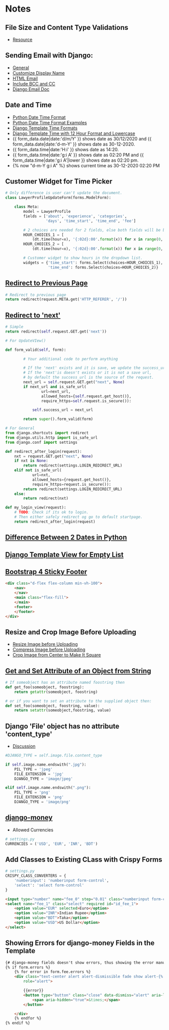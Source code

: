 # Notes

## File Size and Content Type Validations
- [Resource](https://stackoverflow.com/questions/2472422/django-file-upload-size-limit)

## Sending Email with Django:
- [General](https://data-flair.training/blogs/django-send-email/)
- [Customize Display Name](https://stackoverflow.com/questions/2111452/giving-email-account-a-name-when-sending-emails-with-django-through-google-apps)
- [HTML Email](https://stackoverflow.com/questions/3005080/how-to-send-html-email-with-django-with-dynamic-content-in-it)
- [Include BCC and CC](https://stackoverflow.com/questions/17064497/send-email-to-bcc-and-cc-in-django)
- [Django Email Doc](https://docs.djangoproject.com/en/1.10/topics/email/)

## Date and Time
- [Python Date Time Format](https://www.programiz.com/python-programming/datetime/strptime)
- [Python Date Time Format Examples](https://stackoverflow.com/questions/34639280/how-to-display-django-time-in-12-hour-time-instead-of-military-24)
- [Django Template Time Formats](https://docs.djangoproject.com/en/dev/ref/templates/builtins/?from=olddocs#now)
- [Django Template Time with 12 Hour Format and Lowercase](https://stackoverflow.com/questions/12218620/in-django-how-to-display-times-with-lowercase-am-pm-in-templates)
- {{ form_data.date|date:'d/m/Y' }} shows date as 30/12/2020 and {{ form_data.date|date:'d-m-Y' }} shows date as 30-12-2020.
- {{ form_data.time|date:'H:i' }} shows date as 14:20.
- {{ form_data.time|date:'g:i A' }} shows date as 02:20 PM and {{ form_data.time|date:'g:i A'|lower }} shows date as 02:20 pm.
- {% now "d-m-Y g:i A" %} shows current time as 30-12-2020 02:20 PM

## Customer Widget for Time Picker
```python
# Only difference is user can't update the document.
class LawyerProfileUpdateForm(forms.ModelForm):

    class Meta:
        model = LawyerProfile
        fields = ['about', 'experience', 'categories',
                  'days', 'time_start', 'time_end', 'fee']

        # 2 choices are needed for 2 fields, else both fields will be blank.
        HOUR_CHOICES_1 = [
            (dt.time(hour=x), '{:02d}:00'.format(x)) for x in range(0, 24)]
        HOUR_CHOICES_2 = [
            (dt.time(hour=x), '{:02d}:00'.format(x)) for x in range(0, 24)]

        # Customer widget to show hours in the dropdown list.
        widgets = {'time_start': forms.Select(choices=HOUR_CHOICES_1),
                   'time_end': forms.Select(choices=HOUR_CHOICES_2)}
```

## [Redirect to Previous Page](https://stackoverflow.com/questions/35796195/how-to-redirect-to-previous-page-in-django-after-post-request/35796330)

```python
# Redirect to previous page
return redirect(request.META.get('HTTP_REFERER', '/'))
```

## [Redirect to 'next'](https://stackoverflow.com/questions/38431166/redirect-to-next-after-login-in-django)
```python
# Simple
return redirect(self.request.GET.get('next'))

# For UpdateVIew()

def form_valid(self, form):

        # Your additional code to perform anything

        # If the 'next' exists and it is save, we update the success_url.
        # If the 'next'is doesn't exists or it is not a save url,
        # by default the success_url is the source of the request.
        next_url = self.request.GET.get("next", None)
        if next_url and is_safe_url(
                url=next_url,
                allowed_hosts={self.request.get_host()},
                require_https=self.request.is_secure()):

            self.success_url = next_url

        return super().form_valid(form)

# For General
from django.shortcuts import redirect
from django.utils.http import is_safe_url
from django.conf import settings

def redirect_after_login(request):
    nxt = request.GET.get("next", None)
    if nxt is None:
        return redirect(settings.LOGIN_REDIRECT_URL)
    elif not is_safe_url(
            url=nxt,
            allowed_hosts={request.get_host()},
            require_https=request.is_secure()):
        return redirect(settings.LOGIN_REDIRECT_URL)
    else:
        return redirect(nxt)

def my_login_view(request):
    # TODO: Check if its ok to login.
    # Then either safely redirect og go to default startpage.
    return redirect_after_login(request)
```

## [Difference Between 2 Dates in Python](https://stackoverflow.com/questions/8419564/difference-between-two-dates-in-python)

## [Django Template View for Empty List](https://stackoverflow.com/questions/902034/how-can-i-check-the-size-of-a-collection-within-a-django-template)

## [Bootstrap 4 Sticky Footer](https://stackoverflow.com/questions/46722697/bootstrap-4-sticky-footer-not-sticking)

```html
<div class="d-flex flex-column min-vh-100">
    <nav>
    </nav>
    <main class="flex-fill">
    </main>
    <footer>
    </footer>
</div>
```

## Resize and Crop Image Before Uploading
- [Resize Image before Uploading](https://stackoverflow.com/questions/52183975/how-to-compress-the-image-before-uploading-to-s3-in-django)
- [Compress Image before Uploading](https://dev.to/gajesh/compress-images-in-django-3la8)
- [Crop Image from Center to Make It Square](https://stackoverflow.com/questions/54545621/how-to-resize-and-crop-an-image-into-a-square-in-django)


## [Get and Set Attribute of an Object from String](https://stackoverflow.com/questions/3253966/python-string-to-attribute)

```python
# If someobject has an attribute named foostring then
def get_foo(someobject, foostring):
    return getattr(someobject, foostring)

# or if you want to set an attribute to the supplied object then:
def set_foo(someobject, foostring, value):
    return setattr(someobject,foostring, value)
```

## Django 'File' object has no attribute 'content_type'
- [Discussion](https://stackoverflow.com/questions/22397637/django-file-object-has-no-attribute-content-type)

```python
#DJANGO_TYPE = self.image.file.content_type

if self.image.name.endswith(".jpg"):
    PIL_TYPE = 'jpeg'
    FILE_EXTENSION = 'jpg'
    DJANGO_TYPE = 'image/jpeg'

elif self.image.name.endswith(".png"):
    PIL_TYPE = 'png'
    FILE_EXTENSION = 'png'
    DJANGO_TYPE = 'image/png'
```


## [django-money](https://pypi.org/project/django-money/)

- Allowed Currencies

```python
# settings.py
CURRENCIES = ('USD', 'EUR', 'INR', 'BDT')
```


## Add Classes to Existing CLass with Crispy Forms

```python
# settings.py
CRISPY_CLASS_CONVERTERS = {
    'numberinput': 'numberinput form-control',
    'select': 'select form-control'
}
```

```html
<input type="number" name="fee_0" step="0.01" class="numberinput form-control" required="" id="id_fee_0">
<select name="fee_1" class="select" required id="id_fee_1">
    <option value="EUR" selected>Euro</option>
    <option value="INR">Indian Rupee</option>
    <option value="BDT">Taka</option>
    <option value="USD">US Dollar</option>
</select>
```

## Showing Errors for django-money Fields in the Template

```html
{# django-money fields doesn't show errors, thus showing the error manually. #}
{% if form.errors %}
    {% for error in form.fee.errors %}
    <div class="text-center alert alert-dismissible fade show alert-{% if messages.tags %}{{ message.tags }}{% else %}info{% endif %}"
        role="alert">

        {{error}}
        <button type="button" class="close" data-dismiss="alert" aria-label="Close">
            <span aria-hidden="true">&times;</span>
        </button>

    </div>
    {% endfor %}
{% endif %}
```
